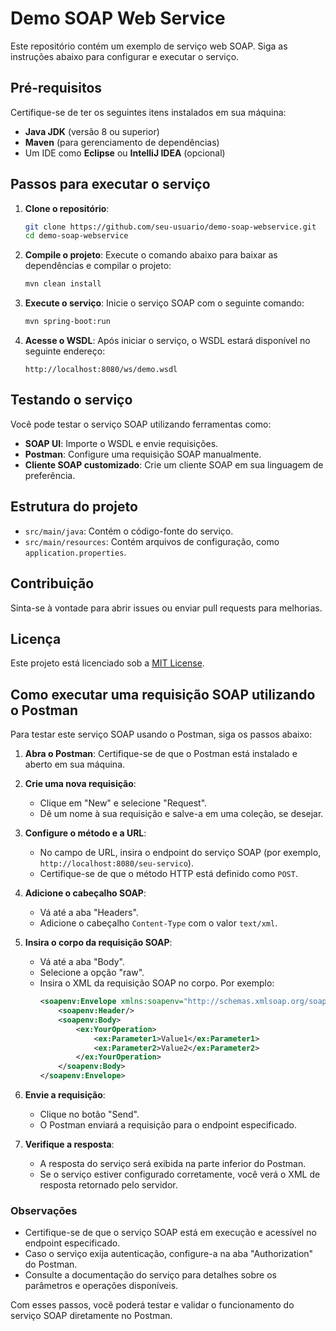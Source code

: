 # Demo SOAP Web Service

Este repositório contém um exemplo de serviço web SOAP. Siga as instruções abaixo para configurar e executar o serviço.

## Pré-requisitos

Certifique-se de ter os seguintes itens instalados em sua máquina:

- **Java JDK** (versão 8 ou superior)
- **Maven** (para gerenciamento de dependências)
- Um IDE como **Eclipse** ou **IntelliJ IDEA** (opcional)

## Passos para executar o serviço

1. **Clone o repositório**:
    ```bash
    git clone https://github.com/seu-usuario/demo-soap-webservice.git
    cd demo-soap-webservice
    ```

2. **Compile o projeto**:
    Execute o comando abaixo para baixar as dependências e compilar o projeto:
    ```bash
    mvn clean install
    ```

3. **Execute o serviço**:
    Inicie o serviço SOAP com o seguinte comando:
    ```bash
    mvn spring-boot:run
    ```

4. **Acesse o WSDL**:
    Após iniciar o serviço, o WSDL estará disponível no seguinte endereço:
    ```
    http://localhost:8080/ws/demo.wsdl
    ```

## Testando o serviço

Você pode testar o serviço SOAP utilizando ferramentas como:

- **SOAP UI**: Importe o WSDL e envie requisições.
- **Postman**: Configure uma requisição SOAP manualmente.
- **Cliente SOAP customizado**: Crie um cliente SOAP em sua linguagem de preferência.

## Estrutura do projeto

- `src/main/java`: Contém o código-fonte do serviço.
- `src/main/resources`: Contém arquivos de configuração, como `application.properties`.

## Contribuição

Sinta-se à vontade para abrir issues ou enviar pull requests para melhorias.

## Licença

Este projeto está licenciado sob a [MIT License](LICENSE).

## Como executar uma requisição SOAP utilizando o Postman

Para testar este serviço SOAP usando o Postman, siga os passos abaixo:

1. **Abra o Postman**: Certifique-se de que o Postman está instalado e aberto em sua máquina.

2. **Crie uma nova requisição**:
   - Clique em "New" e selecione "Request".
   - Dê um nome à sua requisição e salve-a em uma coleção, se desejar.

3. **Configure o método e a URL**:
   - No campo de URL, insira o endpoint do serviço SOAP (por exemplo, `http://localhost:8080/seu-servico`).
   - Certifique-se de que o método HTTP está definido como `POST`.

4. **Adicione o cabeçalho SOAP**:
   - Vá até a aba "Headers".
   - Adicione o cabeçalho `Content-Type` com o valor `text/xml`.

5. **Insira o corpo da requisição SOAP**:
   - Vá até a aba "Body".
   - Selecione a opção "raw".
   - Insira o XML da requisição SOAP no corpo. Por exemplo:
     ```xml
     <soapenv:Envelope xmlns:soapenv="http://schemas.xmlsoap.org/soap/envelope/" xmlns:ex="http://example.com/">
         <soapenv:Header/>
         <soapenv:Body>
             <ex:YourOperation>
                 <ex:Parameter1>Value1</ex:Parameter1>
                 <ex:Parameter2>Value2</ex:Parameter2>
             </ex:YourOperation>
         </soapenv:Body>
     </soapenv:Envelope>
     ```

6. **Envie a requisição**:
   - Clique no botão "Send".
   - O Postman enviará a requisição para o endpoint especificado.

7. **Verifique a resposta**:
   - A resposta do serviço será exibida na parte inferior do Postman.
   - Se o serviço estiver configurado corretamente, você verá o XML de resposta retornado pelo servidor.

### Observações
- Certifique-se de que o serviço SOAP está em execução e acessível no endpoint especificado.
- Caso o serviço exija autenticação, configure-a na aba "Authorization" do Postman.
- Consulte a documentação do serviço para detalhes sobre os parâmetros e operações disponíveis.

Com esses passos, você poderá testar e validar o funcionamento do serviço SOAP diretamente no Postman.